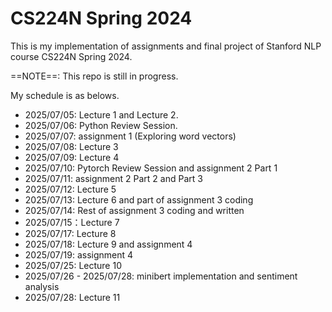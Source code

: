 # CS224N Spring 2024

This is my implementation of assignments and final project of Stanford NLP course CS224N Spring 2024.

==NOTE==: This repo is still in progress.

My schedule is as belows.
- 2025/07/05: Lecture 1 and Lecture 2.
- 2025/07/06: Python Review Session.
- 2025/07/07: assignment 1 (Exploring word vectors)
- 2025/07/08: Lecture 3
- 2025/07/09: Lecture 4
- 2025/07/10: Pytorch Review Session and assignment 2 Part 1
- 2025/07/11: assignment 2 Part 2 and Part 3
- 2025/07/12: Lecture 5
- 2025/07/13: Lecture 6 and part of assignment 3 coding
- 2025/07/14: Rest of assignment 3 coding and written
- 2025/07/15：Lecture 7
- 2025/07/17: Lecture 8
- 2025/07/18: Lecture 9 and assignment 4
- 2025/07/19: assignment 4
- 2025/07/25: Lecture 10
- 2025/07/26 - 2025/07/28: minibert implementation and sentiment analysis
- 2025/07/28: Lecture 11
